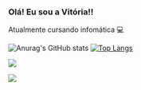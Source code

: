 ### Olá! Eu sou a Vitória!!
Atualmente cursando infomática 💻

![Anurag's GitHub stats](https://github-readme-stats.vercel.app/api?username=vitoriaSM&show_icons=true&theme=tokyonight)
[![Top Langs](https://github-readme-stats.vercel.app/api/top-langs/?username=vitoriaSM&layout=compact)](https://github.com/vitoriaSM/github-readme-stats)

<div>
  <a href = "mailto:medeirosvitoria452@gmail.com"><img src="https://img.shields.io/badge/-Gmail-%23333?style=for-the-badge&logo=gmail&logoColor=white" alvo ="_blank"></a>
  
  <a href="https://www.linkedin.com/in/vitoria-souza-349628267/" target="_blank"><img src="https://img.shields.io/badge/-LinkedIn-% 230077B5?style=for-the-badge&logo=linkedin&logoColor=white" target="_blank"></a>
  
  </div>

<!--
**vitoriaSM/vitoriaSM** is a ✨ _special_ ✨ repository because its `README.md` (this file) appears on your GitHub profile.

Here are some ideas to get you started:

- 🔭 I’m currently working on ...
- 🌱 I’m currently learning ...
- 👯 I’m looking to collaborate on ...
- 🤔 I’m looking for help with ...
- 💬 Ask me about ...
- 📫 How to reach me: ...
- 😄 Pronouns: ...
- ⚡ Fun fact: ...
-->
